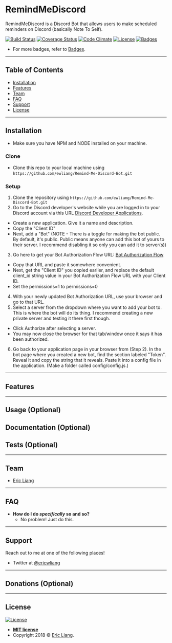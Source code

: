# RemindMeDiscord
RemindMeDiscord is a Discord Bot that allows users to make scheduled reminders on Discord (basically Note To Self).

[![Build Status](http://img.shields.io/travis/badges/badgerbadgerbadger.svg?style=flat-square)](https://travis-ci.org/badges/badgerbadgerbadger) [![Coverage Status](http://img.shields.io/coveralls/badges/badgerbadgerbadger.svg?style=flat-square)](https://coveralls.io/r/badges/badgerbadgerbadger) [![Code Climate](http://img.shields.io/codeclimate/github/badges/badgerbadgerbadger.svg?style=flat-square)](https://codeclimate.com/github/badges/badgerbadgerbadger) [![License](http://img.shields.io/:license-mit-blue.svg?style=flat-square)](http://badges.mit-license.org) [![Badges](http://img.shields.io/:badges-9/9-ff6799.svg?style=flat-square)](https://github.com/badges/badgerbadgerbadger)

- For more badges, refer to [Badges](http://badges.github.io/badgerbadgerbadger/).


---

## Table of Contents

- [Installation](#installation)
- [Features](#features)
- [Team](#team)
- [FAQ](#faq)
- [Support](#support)
- [License](#license)

---

## Installation

- Make sure you have NPM and NODE installed on your machine.

### Clone

- Clone this repo to your local machine using `https://github.com/ewliang/Remind-Me-Discord-Bot.git`

### Setup

1. Clone the repository using `https://github.com/ewliang/Remind-Me-Discord-Bot.git`
2. Go to the Discord developer's website while you are logged in to your Discord account via this URL [Discord Developer Applications](https://discordapp.com/developers/applications/).
  - Create a new application. Give it a name and description.
  - Copy the "Client ID"
  - Next, add a "Bot" (NOTE - There is a toggle for making the bot public. By default, it's public. Public means anyone can add this bot of yours to their server. I recommend disabling it so only you can add it to server(s))
3. Go here to get your Bot Authorization Flow URL: [Bot Authorization Flow](https://discordapp.com/developers/docs/topics/oauth2)
  - Copy that URL and paste it somewhere convenient.
  - Next, get the "Client ID" you copied earlier, and replace the default client_id string value in your Bot Authorization Flow URL with your Client ID.
  - Set the permissions=1 to permissions=0
4. With your newly updated Bot Authorization URL, use your browser and go to that URL.
5. Select a server from the dropdown where you want to add your bot to. This is where the bot will do its thing. I recommend creating a new private server and testing it there first though.
  - Click Authorize after selecting a server.
  - You may now close the browser for that tab/window once it says it has been authorized.
6. Go back to your application page in your browser from (Step 2). In the bot page where you created a new bot, find the section labeled "Token". Reveal it and copy the string that it reveals. Paste it into a config file in the application. (Make a folder called config/config.js.)

---

## Features

---

## Usage (Optional)
## Documentation (Optional)
## Tests (Optional)

---

## Team

- [Eric Liang](https://www.github.com/ewliang)

---

## FAQ

- **How do I do *specifically* so and so?**
    - No problem! Just do this.

---

## Support

Reach out to me at one of the following places!

- Twitter at [@ericwliang](https://www.twitter.com/ericwliang)

---

## Donations (Optional)



---

## License

[![License](http://img.shields.io/:license-mit-blue.svg?style=flat-square)](http://badges.mit-license.org)

- **[MIT license](http://opensource.org/licenses/mit-license.php)**
- Copyright 2018 © [Eric Liang](https://www.eric-liang.com).
